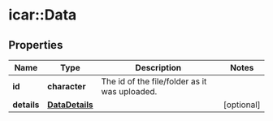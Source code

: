 # icar::Data


## Properties

Name | Type | Description | Notes
------------ | ------------- | ------------- | -------------
**id** | **character** | The id of the file/folder as it was uploaded. | 
**details** | [**DataDetails**](DataDetails.md) |  | [optional] 



